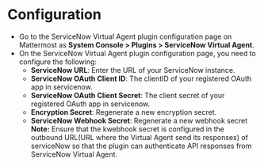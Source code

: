 # Configuration

- Go to the ServiceNow Virtual Agent plugin configuration page on Mattermost as **System Console > Plugins > ServiceNow Virtual Agent**.
- On the ServiceNow Virtual Agent plugin configuration page, you need to configure the following:
  - **ServiceNow URL**: Enter the URL of your ServiceNow instance.
  - **ServiceNow OAuth Client ID**: The clientID of your registered OAuth app in servicenow.
  - **ServiceNow OAuth Client Secret**: The client secret of your registered OAuth app in servicenow.
  - **Encryption Secret**: Regenerate a new encryption secret.
  - **ServiceNow Webhook Secret**: Regenerate a new webhook secret
    **Note:** Ensure that the kwebhook secret is configured in the outbound URL(URL where the Virtual Agent send its responses) of serviceNow so that the plugin can authenticate API responses from ServiceNow Virtual Agent.